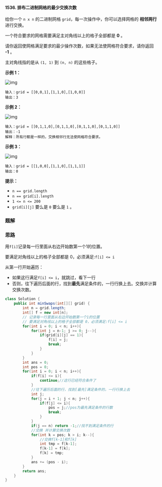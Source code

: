 #### 1536. 排布二进制网格的最少交换次数

给你一个 `n x n` 的二进制网格 `grid`，每一次操作中，你可以选择网格的 **相邻两行** 进行交换。

一个符合要求的网格需要满足主对角线以上的格子全部都是 **0** 。

请你返回使网格满足要求的最少操作次数，如果无法使网格符合要求，请你返回 **-1** 。

主对角线指的是从 `(1, 1)` 到 `(n, n)` 的这些格子。

**示例 1：**

![img](http://gitlab.wsh-study.com/xp-study/LeeteCode/blob/master/贪心算法/images/排布二进制网格的最少交换次数/1.jpg)

```shell
输入：grid = [[0,0,1],[1,1,0],[1,0,0]]
输出：3
```

**示例 2：**

![img](http://gitlab.wsh-study.com/xp-study/LeeteCode/blob/master/贪心算法/images/排布二进制网格的最少交换次数/2.jpg)

```shell
输入：grid = [[0,1,1,0],[0,1,1,0],[0,1,1,0],[0,1,1,0]]
输出：-1
解释：所有行都是一样的，交换相邻行无法使网格符合要求。
```

**示例 3：**

![img](http://gitlab.wsh-study.com/xp-study/LeeteCode/blob/master/贪心算法/images/排布二进制网格的最少交换次数/3.jpg)

```shell
输入：grid = [[1,0,0],[1,1,0],[1,1,1]]
输出：0
```

**提示：**

- `n == grid.length`
- `n == grid[i].length`
- `1 <= n <= 200`
- `grid[i][j]` 要么是 `0` 要么是 `1` 。



### 题解

### 思路

用`f[i]`记录每一行里面从右边开始数第一个1的位置。

要满足对角线以上的格子全部都是 0，必须满足:`f[i] <= i`

从第一行开始遍历：

- 如果这行满足`f[i] <= i`，就跳过，看下一行
- 否则，往下遍历后面的行，找到**最先**满足条件的，一行行换上去。交换并计算交换次数。

```java
class Solution {
    public int minSwaps(int[][] grid) {
        int n = grid.length;
        int[] f = new int[n];
        // 记录每一行里面从右边开始数第一个1的位置
        // 要满足对角线以上的格子全部都是 0，必须满足:f[i] <= i
        for(int i = 0; i < n; i++){
            for(int j = n-1; j >= 0; j--){
                if(grid[i][j] == 1){
                    f[i] = j;
                    break;
                }
            }
        }
        int ans = 0;
        int pos = 0;
        for(int i = 0; i < n; i++){
            if(f[i] <= i){
                continue;//这行已经符合条件了
            }
            //往下遍历后面的行，找到[最先]满足条件的，一行行换上去
            int j;
            for(j = i + 1; j < n; j++){
                if(f[j] <= i){ 
                    pos = j;//pos为最先满足条件的行数
                    break;
                }
            }
            if(j == n) return -1;//找不到满足条件的行
            //交换 并计算交换次数
            for(int k = pos; k > i; k--){
                //交换f[k-1]和f[k]
                int tmp = f[k-1];
                f[k-1] = f[k];
                f[k] = tmp;
            }
            ans += (pos - i);
        }
        return ans;
    }
}
```

